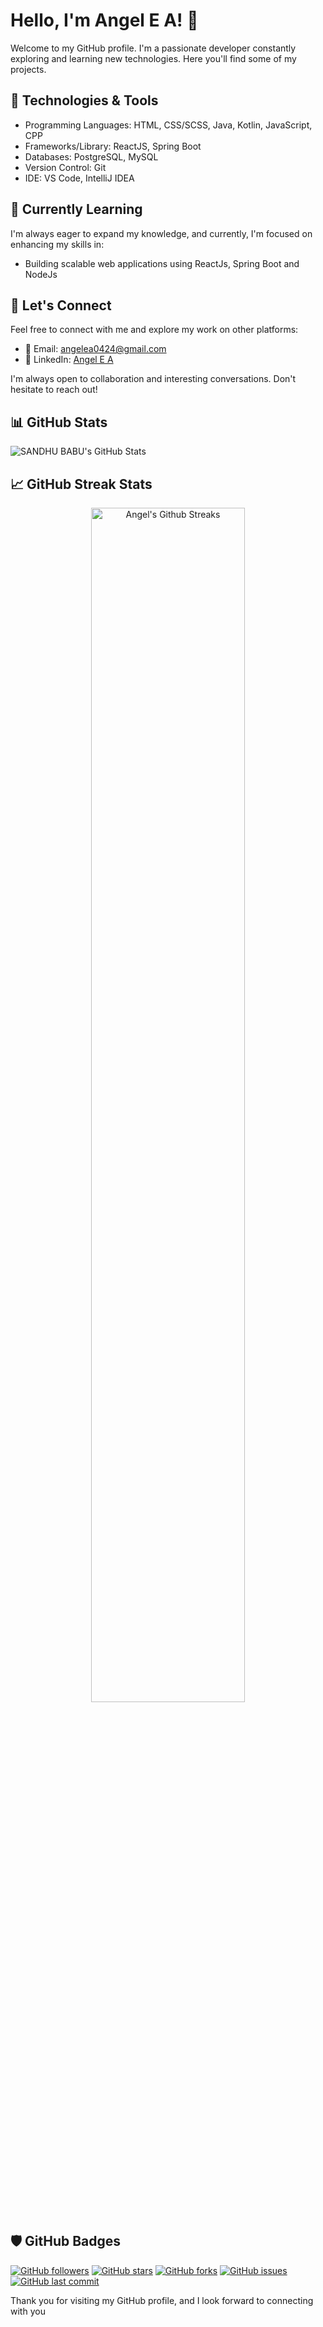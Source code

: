 # Hello, I'm Angel E A! 👋

Welcome to my GitHub profile. I'm a passionate developer constantly exploring and learning new technologies. Here you'll find some of my projects.

## 🔧 Technologies & Tools

- Programming Languages: HTML, CSS/SCSS, Java, Kotlin, JavaScript, CPP
- Frameworks/Library: ReactJS, Spring Boot
- Databases: PostgreSQL, MySQL
- Version Control: Git
- IDE: VS Code, IntelliJ IDEA

## 🌱 Currently Learning

I'm always eager to expand my knowledge, and currently, I'm focused on enhancing my skills in:

- Building scalable web applications using ReactJs, Spring Boot and NodeJs


## 🤝 Let's Connect

Feel free to connect with me and explore my work on other platforms:

- 📧 Email: angelea0424@gmail.com
- 💼 LinkedIn: [Angel E A](https://www.linkedin.com/in/angel-e-a-2017a0215/)

I'm always open to collaboration and interesting conversations. Don't hesitate to reach out!

## 📊 GitHub Stats

![SANDHU BABU's GitHub Stats](https://github-readme-stats.vercel.app/api?username=Angel2473&show_icons=true&count_private=true&theme=radical)

## 📈 GitHub Streak Stats

<div align="center">
  <img src="https://github-readme-streak-stats.herokuapp.com/?user=Angel2473&theme=dark" alt="Angel's Github Streaks" width="70%">
</div>

## 🛡️ GitHub Badges

[![GitHub followers](https://img.shields.io/github/followers/Angel2473?style=social)](https://github.com/Angel2473)
[![GitHub stars](https://img.shields.io/github/stars/Angel2473?style=social)](https://github.com/Angel2473)
[![GitHub forks](https://img.shields.io/github/forks/Angel2473?style=social)](https://github.com/Angel2473)
[![GitHub issues](https://img.shields.io/github/issues/Angel2473)](https://github.com/Angel2473/issues)
[![GitHub last commit](https://img.shields.io/github/last-commit/Angel2473)](https://github.com/Angel2473/commits/main)

Thank you for visiting my GitHub profile, and I look forward to connecting with you
